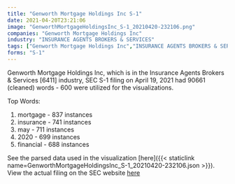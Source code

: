 ```yaml
---
title: "Genworth Mortgage Holdings Inc S-1"
date: 2021-04-20T23:21:06
image: "GenworthMortgageHoldingsInc_S-1_20210420-232106.png"
companies: "Genworth Mortgage Holdings Inc"
industry: "INSURANCE AGENTS BROKERS & SERVICES"
tags: ["Genworth Mortgage Holdings Inc","INSURANCE AGENTS BROKERS & SERVICES","04-19-2021","S-1"]
forms: "S-1"
---
```

Genworth Mortgage Holdings Inc, which is in the Insurance Agents Brokers & Services [6411] industry, SEC S-1 filing on April 19, 2021 had 90661 (cleaned) words - 600 were utilized for the visualizations.

Top Words:
1. mortgage - 837 instances
2. insurance - 741 instances
3. may - 711 instances
4. 2020 - 699 instances
5. financial - 688 instances


See the parsed data used in the visualization [here]({{< staticlink name=GenworthMortgageHoldingsInc_S-1_20210420-232106.json >}}).  
View the actual filing on the SEC website [here](https://www.sec.gov/Archives/edgar/data/1823529/0001628280-21-007154.txt)